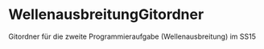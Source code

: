 # WellenausbreitungGitordner
Gitordner für die zweite Programmieraufgabe (Wellenausbreitung) im SS15 
